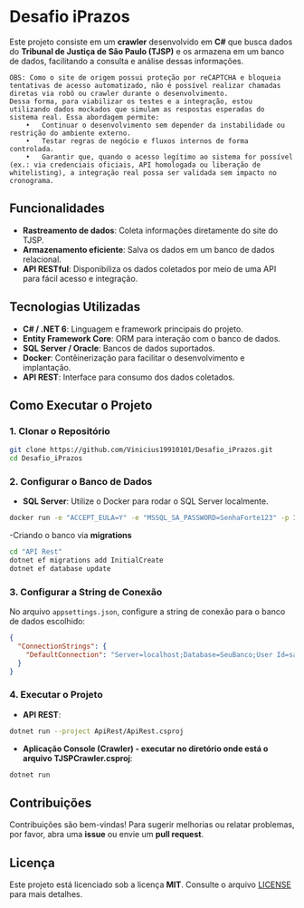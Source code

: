 # Desafio iPrazos

Este projeto consiste em um **crawler** desenvolvido em **C#** que busca dados do **Tribunal de Justiça de São Paulo (TJSP)** e os armazena em um banco de dados, facilitando a consulta e análise dessas informações.

```
OBS: Como o site de origem possui proteção por reCAPTCHA e bloqueia tentativas de acesso automatizado, não é possível realizar chamadas diretas via robô ou crawler durante o desenvolvimento.
Dessa forma, para viabilizar os testes e a integração, estou utilizando dados mockados que simulam as respostas esperadas do sistema real. Essa abordagem permite:
	•	Continuar o desenvolvimento sem depender da instabilidade ou restrição do ambiente externo.
	•	Testar regras de negócio e fluxos internos de forma controlada.
	•	Garantir que, quando o acesso legítimo ao sistema for possível (ex.: via credenciais oficiais, API homologada ou liberação de whitelisting), a integração real possa ser validada sem impacto no cronograma.
```

## Funcionalidades

- **Rastreamento de dados**: Coleta informações diretamente do site do TJSP.
- **Armazenamento eficiente**: Salva os dados em um banco de dados relacional.
- **API RESTful**: Disponibiliza os dados coletados por meio de uma API para fácil acesso e integração.

## Tecnologias Utilizadas

- **C# / .NET 6**: Linguagem e framework principais do projeto.
- **Entity Framework Core**: ORM para interação com o banco de dados.
- **SQL Server / Oracle**: Bancos de dados suportados.
- **Docker**: Contêinerização para facilitar o desenvolvimento e implantação.
- **API REST**: Interface para consumo dos dados coletados.

## Como Executar o Projeto

### 1. Clonar o Repositório

```bash
git clone https://github.com/Vinicius19910101/Desafio_iPrazos.git
cd Desafio_iPrazos
```

### 2. Configurar o Banco de Dados

- **SQL Server**: Utilize o Docker para rodar o SQL Server localmente.

```bash
docker run -e "ACCEPT_EULA=Y" -e "MSSQL_SA_PASSWORD=SenhaForte123" -p 1433:1433 --name sql1 -d mcr.microsoft.com/mssql/server:2025-latest
```

-Criando o banco via **migrations** 

```bash
cd "API Rest"
dotnet ef migrations add InitialCreate
dotnet ef database update
```

### 3. Configurar a String de Conexão

No arquivo `appsettings.json`, configure a string de conexão para o banco de dados escolhido:

```json
{
  "ConnectionStrings": {
    "DefaultConnection": "Server=localhost;Database=SeuBanco;User Id=sa;Password=SenhaForte123;"
  }
}
```

### 4. Executar o Projeto

- **API REST**:

```bash
dotnet run --project ApiRest/ApiRest.csproj
```

- **Aplicação Console (Crawler) - executar no diretório onde está o arquivo TJSPCrawler.csproj**:

```bash
dotnet run
```

## Contribuições

Contribuições são bem-vindas! Para sugerir melhorias ou relatar problemas, por favor, abra uma **issue** ou envie um **pull request**.

## Licença

Este projeto está licenciado sob a licença **MIT**. Consulte o arquivo [LICENSE](LICENSE) para mais detalhes.

